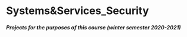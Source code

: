 # Systems&Services_Security
##### Projects for the purposes of this course (winter semester 2020-2021)
